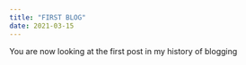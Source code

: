 ```yaml
---
title: "FIRST BLOG"
date: 2021-03-15
---
```



You are now looking at the first post in my history of blogging

